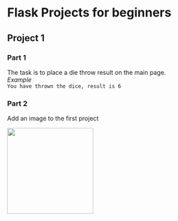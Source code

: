 # Flask Projects for beginners

## Project 1

### Part 1

The task is to place a die throw result on the main page.  
_Example_  
```You have thrown the dice, result is 6```
### Part 2
Add an image to the first project

<img width=200 src="https://www.pikpng.com/pngl/m/326-3267933_dice-clipart-number-3-clip-art-dice-face.png">